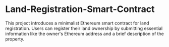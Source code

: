 # Land-Registration-Smart-Contract

This project introduces a minimalist Ethereum smart contract for land registration.
Users can register their land ownership by submitting essential information like the 
owner's Ethereum address and a brief description of the property.

